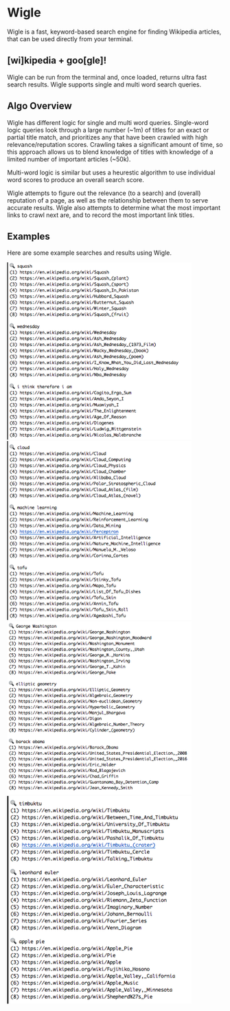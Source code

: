 # Wigle
Wigle is a fast, keyword-based search engine for finding Wikipedia articles, that can be used directly from your terminal. 

## [wi]kipedia + goo[gle]!
Wigle can be run from the terminal and, once loaded, returns ultra fast search results.
Wigle supports single and multi word search queries.

## Algo Overview
Wigle has different logic for single and multi word queries. Single-word logic queries look through a large number (~1m) of titles for an exact or partial title match, and prioritizes any that have been crawled with high relevance/reputation scores. Crawling takes a significant amount of time, so this approach allows us to blend
knowledge of titles with knowledge of a limited number of important articles (~50k).

Multi-word logic is similar but uses a heurestic algorithm to use individual word scores to produce an overall search score.

Wigle attempts to figure out the relevance (to a search) and (overall) reputation of a page, as well as the relationship between them to serve accurate results. Wigle also attempts to determine what the most important links to crawl next are, and to record the most important link titles.


## Examples
Here are some example searches and results using Wigle.



<img src="pics/pic3.png" width="430px"><img src="pics/pic4.png" width="430px">
<br>
<img src="pics/pic2.png" width="430px"><img src="pics/pic1.png" width="430px">